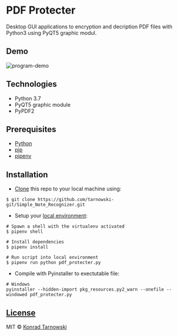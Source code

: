 # PDF Protecter

Desktop GUI applications to encryption and decription PDF files with Python3 using PyQT5 graphic modul.

## Demo

![program-demo]()

## Technologies

-   Python 3.7
-   PyQT5 graphic module
-   PyPDF2

## Prerequisites

-   [Python](https://www.python.org/downloads/)
-   [pip](https://pip.pypa.io/en/stable/installing/)
-   [pipenv](https://pipenv.readthedocs.io/en/latest/install/#make-sure-you-ve-got-python-pip)

## Installation

-   [Clone](https://help.github.com/en/github/creating-cloning-and-archiving-repositories/cloning-a-repository) this repo to your local machine using:

```
$ git clone https://github.com/tarnowski-git/Simple_Note_Recognizer.git
```

-   Setup your [local environment](https://thoughtbot.com/blog/how-to-manage-your-python-projects-with-pipenv):

```
# Spawn a shell with the virtualenv activated
$ pipenv shell

# Install dependencies
$ pipenv install

# Run script into local environment
$ pipenv run python pdf_protecter.py
```

-   Compile with Pyinstaller to exectutable file:

```
# Windows
pyinstaller --hidden-import pkg_resources.py2_warn --onefile --windowed pdf_protecter.py
```

## [License](https://github.com/tarnowski-git/Simple_Note_Recognizer/blob/master/LICENSE)

MIT © [Konrad Tarnowski](https://github.com/tarnowski-git)
